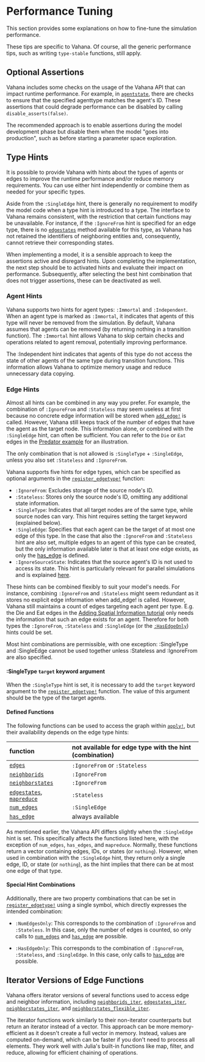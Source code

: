 # Performance Tuning

This section provides some explanations on how to fine-tune the
simulation performance.

These tips are specific to Vahana. Of course, all the generic
performance tips, such as writing `type-stable` functions, still
apply.

## Optional Assertions

Vahana includes some checks on the usage of the Vahana API that can
impact runtime performance. For example, in [`agentstate`](@ref),
there are checks to ensure that the specified agenttype matches the
agent's ID. These assertions that could degrade performance can be
disabled by calling `disable_asserts(false)`.

The recommended approach is to enable assertions during the model
development phase but disable them when the model "goes into
production", such as before starting a parameter space exploration.

## Type Hints

It is possible to provide Vahana with hints about the types of agents
or edges to improve the runtime performance and/or reduce memory
requirements. You can use either hint independently or combine them as
needed for your specific types.


Aside from the `:SingleEdge` hint, there is generally no requirement
to modify the model code when a type hint is introduced to a type. The
interface to Vahana remains consistent, with the restriction that
certain functions may be unavailable. For instance, if the
`:IgnoreFrom` hint is specified for an edge type, there is no
[`edgestates`](@ref) method available for this type, as Vahana has not
retained the identifiers of neighboring entities and, consequently,
cannot retrieve their corresponding states.

When implementing a model, it is a sensible approach to keep the
assertions active and disregard hints. Upon completing the
implementation, the next step should be to activated hints and
evaluate their impact on performance. Subsequently, after selecting
the best hint combination that does not trigger assertions, these can
be deactivated as well.

### Agent Hints

Vahana supports two hints for agent types: `:Immortal` and `:Independent`.
When an agent type is marked as `:Immortal`, it indicates that agents of
this type will never be removed from the simulation. By default,
Vahana assumes that agents can be removed (by returning
nothing in a transition function). The `:Immortal` hint allows Vahana to
skip certain checks and operations related to agent removal,
potentially improving performance.

The :Independent hint indicates that agents of this type do not access
the state of other agents of the same type during transition
functions. This information allows Vahana to optimize memory usage and
reduce unnecessary data copying.

### Edge Hints

Almost all hints can be combined in any way you prefer. For example,
the combination of `:IgnoreFrom` and `:Stateless` may seem useless at
first because no concrete edge information will be stored when
[`add_edge!`](@ref) is called. However, Vahana still keeps track of
the number of edges that have the agent as the target node. This
information alone, or combined with the `:SingleEdge` hint, can often
be sufficient. You can refer to the `Die` or `Eat` edges in the
[Predator example](predator.md) for an illustration.

The only combination that is not allowed is `:SingleType` +
`:SingleEdge`, unless you also set `:Stateless` and `:IgnoreFrom`.


Vahana supports five hints for edge types, which can be specified as
optional arguments in the [`register_edgetype!`](@ref) function:

- `:IgnoreFrom`: Excludes storage of the source node's ID.
- `:Stateless`: Stores only the source node's ID, omitting any
  additional state information.
- `:SingleType`: Indicates that all target nodes are of the same type,
  while source nodes can vary. This hint requires setting the target
  keyword (explained below).
- `:SingleEdge`: Specifies that each agent can be the target of at
  most one edge of this type. In the case that also the `:IgnoreFrom`
  and `:Stateless` hint are also set, multiple edges to an agent of
  this type can be created, but the only information available later
  is that at least one edge exists, as only the
  [has_edge](#Defined-Functions) is defined.
- `:IgnoreSourceState`: Indicates that the source agent's ID is not
  used to access its state. This hint is particularly relevant for
  parallel simulations and is explained
  [here](./performance.md#:IgnoreSourceState).

These hints can be combined flexibly to suit your model's needs. For
instance, combining `:IgnoreFrom` and `:Stateless` might seem
redundant as it stores no explicit edge information when add_edge! is
called. However, Vahana still maintains a count of edges targeting
each agent per type. E.g. the Die and Eat edges in the [Adding Spatial
Information tutorial](performance.md) only needs the information that
such an edge exists for an agent. Therefore for both types the
`:IgnoreFrom`, `:Stateless` and `:SingleEdge` (or the
[`:HasEdgeOnly`](#Special-Hint-Combinations)) hints could be set.

Most hint combinations are permissible, with one exception:
:SingleType and :SingleEdge cannot be used together unless :Stateless
and :IgnoreFrom are also specified.

#### :SingleType `target` keyword argument 

When the `:SingleType` hint is set, it is necessary to add the
`target` keyword argument to the [`register_edgetype!`](@ref)
function. The value of this argument should be the type of the target
agents.

#### Defined Functions

The following functions can be used to access the graph within
[`apply!`](@ref), but their availability depends on the edge type
hints:

| function                                  | not available for edge type with the hint (combination) |
|:------------------------------------------|:--------------------------------------------------------|
| [`edges`](@ref)                           | `:IgnoreFrom` or `:Stateless`                           |
| [`neighborids`](@ref)                     | `:IgnoreFrom`                                           |
| [`neighborstates`](@ref)                  | `:IgnoreFrom`                                           |
| [`edgestates`](@ref), [`mapreduce`](@ref) | `:Stateless`                                            |
| [`num_edges`](@ref)                       | `:SingleEdge`                                           |
| [`has_edge`](@ref)                        | always available                                        |

As mentioned earlier, the Vahana API differs slightly when the
`:SingleEdge` hint is set. This specifically affects the functions
listed here, with the exception of `num_edges`, `has_edges`, and
`mapreduce`. Normally, these functions return a vector containing
edges, IDs, or states (or `nothing`). However, when used in
combination with the `:SingleEdge` hint, they return only a single edge,
ID, or state (or `nothing`), as the hint implies that there can be at most
one edge of that type.

#### Special Hint Combinations

Additionally, there are two property combinations that can be set in
[`register_edgetype!`](@ref) using a single symbol, which directly
expresses the intended combination:

- `:NumEdgesOnly`: This corresponds to the combination of
  `:IgnoreFrom` and `:Stateless`. In this case, only the number of
  edges is counted, so only calls to [`num_edges`](@ref) and
  [`has_edge`](@ref) are possible.

- `:HasEdgeOnly`: This corresponds to the combination of
  `:IgnoreFrom`, `:Stateless`, and `:SingleEdge`. In this case, only
  calls to [`has_edge`](@ref) are possible.
  
## Iterator Versions of Edge Functions

Vahana offers iterator versions of several functions used to access
edge and neighbor information, including [`neighborids_iter`](@ref),
[`edgestates_iter`](@ref), [`neighborstates_iter`](@ref), and
[`neighborstates_flexible_iter`](@ref). 

The iterator functions work similarly to their non-iterator
counterparts but return an iterator instead of a vector. This approach
can be more memory-efficient as it doesn't create a full vector in
memory. Instead, values are computed on-demand, which can be faster if
you don't need to process all elements. They work well with Julia's
built-in functions like map, filter, and reduce, allowing for
efficient chaining of operations.

